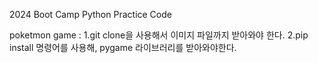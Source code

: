 2024 Boot Camp Python Practice Code


poketmon game : 
    1.git clone을 사용해서 이미지 파일까지 받아와야 한다. 
    2.pip install 명령어를 사용해, pygame 라이브러리를 받아와야한다.